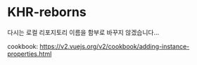 # KHR-reborns
다시는 로컬 리포지토리 이름을 함부로 바꾸지 않겠습니다...

cookbook: https://v2.vuejs.org/v2/cookbook/adding-instance-properties.html
